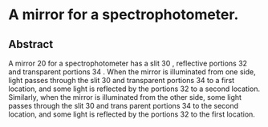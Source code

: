 # A mirror for a spectrophotometer.

## Abstract
A mirror 20 for a spectrophotometer has a slit 30 , reflective portions 32 and transparent portions 34 . When the mirror is illuminated from one side, light passes through the slit 30 and transparent portions 34 to a first location, and some light is reflected by the portions 32 to a second location. Similarly, when the mirror is illuminated from the other side, some light passes through the slit 30 and trans parent portions 34 to the second location, and some light is reflected by the portions 32 to the first location.